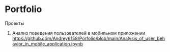 # Portfolio
Проекты
1. Анализ поведения пользователей в мобильном приложении
https://github.com/Andrey6158/Porfolio/blob/main/Analysis_of_user_behavior_in_mobile_application.ipynb
